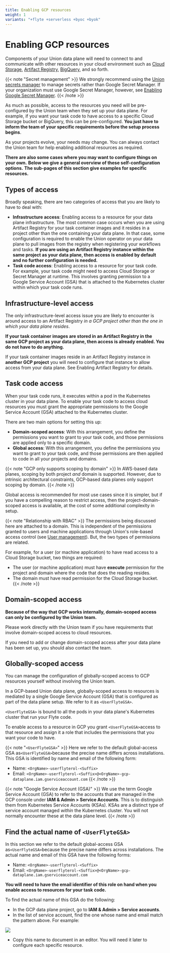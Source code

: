 ```yaml
---
title: Enabling GCP resources
weight: 1
variants: "+flyte +serverless +byoc +byok"
---
```


# Enabling GCP resources

Components of your Union data plane will need to connect to and communicate with other resources in your cloud environment such as [Cloud Storage](./enabling-google-cloud-storage.md), [Artifact Registry](./enabling-google-artifact-registry.md), [BigQuery](./enabling-bigquery.md), and so forth.

{{< note "Secret management" >}}
We strongly recommend using the [Union secrets manager](../../development-cycle/managing-secrets.md) to manage secrets rather than Google Secret Manager. If your organization must use Google Secret Manager, however, see [Enabling Google Secret Manager](./enabling-google-secret-manager.md).
{{< /note >}}

As much as possible, access to the resources you need will be pre-configured by the Union team when they set up your data plane.
For example, if you want your task code to have access to a specific Cloud Storage bucket or BigQuery, this can be pre-configured.
**You just have to inform the team of your specific requirements before the setup process begins**.

As your projects evolve, your needs may change.
You can always contact the Union team for help enabling additional resources as required.

**There are also some cases where you may want to configure things on your own.**
**Below we give a general overview of these self-configuration options.**
**The sub-pages of this section give examples for specific resources.**

## Types of access

Broadly speaking, there are two categories of access that you are likely to have to deal with:

* **Infrastructure access**:
  Enabling access to a resource for your data plane infrastructure.
  The most common case occurs when you are using Artifact Registry for your task container images and it resides in a project other than the one containing your data plane.
  In that case, some configuration is required to enable the Union operator on your data plane to pull images from the registry when registering your workflows and tasks.
  **If you are using an Artifact Registry instance within the same project as your data plane, then access is enabled by default and no further configuration is needed.**
* **Task code access**:
  Enabling access to a resource for your task code.
  For example, your task code might need to access Cloud Storage or Secret Manager at runtime.
  This involves granting permission to a Google Service Account (GSA) that is attached to the Kubernetes cluster within which your task code runs.

## Infrastructure-level access

The only infrastructure-level access issue you are likely to encounter is around access to an Artifact Registry _in a GCP project other than the one in which your data plane resides_.

**If your task container images are stored in an Artifact Registry in the same GCP project as your data plane, then access is already enabled. You do not have to do anything.**

If your task container images reside in an Artifact Registry instance in **another GCP project** you will need to configure that instance to allow access from your data plane.
See Enabling Artifact Registry for details.

## Task code access

When your task code runs, it executes within a pod in the Kubernetes cluster in your data plane.
To enable your task code to access cloud resources you must grant the appropriate permissions to the Google Service Account (GSA) attached to the Kubernetes cluster.

There are two main options for setting this up:

* **Domain-scoped access**: With this arrangement, you define the permissions you want to grant to your task code, and those permissions are applied only to a specific domain.
* **Global access**: With this arrangement, you define the permissions you want to grant to your task code, and those permissions are then applied to code in all your projects and domains.

{{< note "GCP only supports scoping by domain" >}}
In AWS-based data planes, scoping by both project _and_ domain is supported.
However, due to intrinsic architectural constraints, GCP-based data planes only support scoping by domain.
{{< /note >}}

Global access is recommended for most use cases since it is simpler, but if you have a compelling reason to restrict access, then the project-domain-scoped access is available, at the cost of some additional complexity in setup.

{{< note "Relationship with RBAC" >}}
The permissions being discussed here are attached to a domain.
This is independent of the permissions granted to users and machine applications through Union's role-based access control (see [User management](../../administration/user-management.md)).
But, the two types of permissions are related.

For example, for a user (or machine application) to have read access to a Cloud Storage bucket, two things are required:

* The user (or machine application) must have **execute** permission for the project and domain where the code that does the reading resides.
* The domain must have read permission for the Cloud Storage bucket.
{{< /note >}}

## Domain-scoped access

**Because of the way that GCP works internally, domain-scoped access can only be configured by the Union team.**

Please work directly with the Union team if you have requirements that involve domain-scoped access to cloud resources.

If you need to add or change domain-scoped access after your data plane has been set up, you should also contact the team.

## Globally-scoped access

You can manage the configuration of globally-scoped access to GCP resources yourself without involving the Union team.

In a GCP-based Union data plane, globally-scoped access to resources is mediated by a single Google Service Account (GSA) that is configured as part of the data plane setup.
We refer to it as `<UserFlyteGSA>`.

`<UserFlyteGSA>` is bound to all the pods in your data plane's Kubernetes cluster that run your Flyte code.

To enable access to a resource in GCP you grant `<UserFlyteGSA>`access to that resource and assign it a role that includes the permissions that you want your code to have.

{{< note "`<UserFlyteGSA>`" >}}
Here we refer to the default global-access GSA as`<UserFlyteGSA>`because the precise name differs across installations.
This GSA is identified by name and email of the following form:

* Name: `<OrgName>-userflyterol-<Suffix>`
* Email: `<OrgName>-userflyterol-<Suffix>@<OrgName>-gcp-dataplane.iam.gserviceaccount.com`
{{< /note >}}

{{< note "Google Service Account (GSA)" >}}
We use the term Google Service Account (GSA) to refer to the accounts that are managed in the GCP console under **IAM & Admin > Service Accounts**.
This is to distinguish them from Kubernetes Service Accounts (KSAs).
KSAs are a distinct type of service account managed _within_ the Kubernetes cluster. You will not normally encounter these at the data plane level.
{{< /note >}}

## Find the actual name of `<UserFlyteGSA>`

In this section we refer to the default global-access GSA as`<UserFlyteGSA>`because the precise name differs across installations. The actual name and email of this GSA have the following forms:

* Name: `<OrgName>-userflyterol-<Suffix>`
* Email: `<OrgName>-userflyterol-<Suffix>@<OrgName>-gcp-dataplane.iam.gserviceaccount.com`

**You will need to have the email identifier of this role on hand when you enable access to resources for your task code.**

To find the actual name of this GSA do the following:

* In the GCP data plane project, go to **IAM & Admin > Service accounts**.
* In the list of service account, find the one whose name and email match the pattern above. For example:

![](/_static/images/user-guide/integrations/enabling-gcp-resources/user-flyte-gsa.png)

* Copy this name to document in an editor.
  You will need it later to configure each specific resource.
